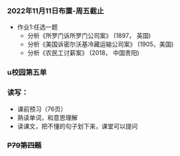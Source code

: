 ###  2022年11月11日布置-周五截止
  - 作业1:任选一题
    -  分析《所罗门诉所罗门公司案》 (1897， 英国)
    -  分析《美国诉密尔沃基冷藏运输公司案》 (1905，美国)
    -  分析《农民工讨薪案》 (2018， 中国贵阳)
###  u校园第五单
###  读写：
   -  课前预习（76页）
   - 熟读单词，和意思理解  
   - 读课文，把不懂的句子划下来，课堂可以提问
###  ~~P79第四题~~
  <!-- ![zuoye][def] -->


<!-- css样式 -->
<!-- <style>
strong,h2,h3 {color : #7acac1 !important;}
#logo {max-width : 5%  !important;}
a { color : #6c9c6c !important;}
h1,p,li { 
color: #fff !important;
font-size : 18 px !important;
/* max-width : 90% !important;  */
}
body { background-color : #263238 !important;
          font-family : '仓耳今楷03' !important;
          font-size: 18 px !important;
        }
</style> -->
